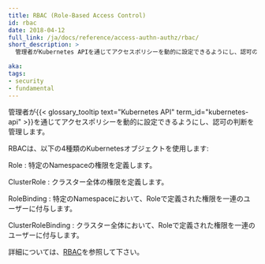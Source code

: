 ```yaml
---
title: RBAC (Role-Based Access Control)
id: rbac
date: 2018-04-12
full_link: /ja/docs/reference/access-authn-authz/rbac/
short_description: >
  管理者がKubernetes APIを通じてアクセスポリシーを動的に設定できるようにし、認可の判断を管理します。

aka: 
tags:
- security
- fundamental
---
```

 管理者が{{< glossary_tooltip text="Kubernetes API" term_id="kubernetes-api" >}}を通じてアクセスポリシーを動的に設定できるようにし、認可の判断を管理します。

<!--more--> 

RBACは、以下の4種類のKubernetesオブジェクトを使用します:

Role
: 特定のNamespaceの権限を定義します。

ClusterRole
: クラスター全体の権限を定義します。

RoleBinding
: 特定のNamespaceにおいて、Roleで定義された権限を一連のユーザーに付与します。

ClusterRoleBinding
: クラスター全体において、Roleで定義された権限を一連のユーザーに付与します。

詳細については、[RBAC](/ja/docs/reference/access-authn-authz/rbac/)を参照して下さい。

